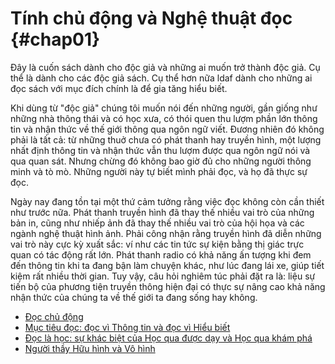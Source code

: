 # Tính chủ động và Nghệ thuật đọc {#chap01}

Đây là cuốn sách dành cho độc giả và những ai muốn trở thành độc giả. Cụ thể
là dành cho các độc giả sách. Cụ thể hơn nữa ldaf dành cho những ai đọc sách
với mục đích chính là để gia tăng hiểu biết.

Khi dùng từ "độc giả" chúng tôi muốn nói đến những người, gần giống như những 
nhà thông thái và có học xưa, có thói quen thu lượm phần lớn thông tin và 
nhận thức về thế giới thông qua ngôn ngữ viết. Đương nhiên đó không phải là 
tất cả: từ những thuở chưa có phát thanh hay truyền hình, một lượng nhất định 
thông tin và nhận thức vẫn thu lượm được qua ngôn ngữ nói và qua quan sát. 
Nhưng chừng đó không bao giờ đủ cho những người thông minh và tò mò. Những người 
này tự biết mình phải đọc, và họ đã thực sự đọc.

Ngày nay đang tồn tại một thứ cảm tưởng rằng việc đọc không còn cần thiết như
trước nữa. Phát thanh truyền hình đã thay thế nhiều vai trò của những bản in, 
cũng như nhiếp ảnh đã thay thế nhiều vai trò của hội họa và các ngành nghệ thuật 
hình ảnh. Phải công nhận rằng truyền hình đã diễn những vai trò này cực kỳ
xuất sắc: ví như các tin tức sự kiện bằng thị giác trực quan có tác động rất lớn. 
Phát thanh radio có khả năng ấn tượng khi đem đến thông tin khi ta đang bận làm 
chuyện khác, như lúc đang lái xe, giúp tiết kiệm rất nhiều thời gian. Tuy vậy,
câu hỏi nghiêm túc phải đặt ra là: liệu sự tiến bộ của phương tiện truyền thông
hiện đại có thực sự nâng cao khả năng nhận thức của chúng ta về thế giới ta
đang sống hay không.

* [Đọc chủ động](ch01-1.md)
* [Mục tiêu đọc: đọc vì Thông tin và đọc vì Hiểu biết](ch01-2.md)
* [Đọc là học: sự khác biệt của Học qua được dạy và Học qua khám phá](ch01-3.md)
* [Người thầy Hữu hình và Vô hình](ch01-4.md)
